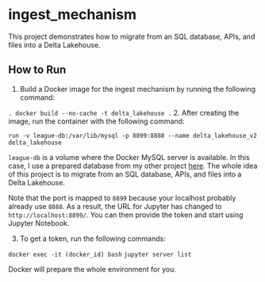 # ingest_mechanism

This project demonstrates how to migrate from an SQL database, APIs, and files into a Delta Lakehouse.

## How to Run

1. Build a Docker image for the ingest mechanism by running the following command:

```. docker build --no-cache -t delta_lakehouse .```
2. After creating the image, run the container with the following command:

```run -v league-db:/var/lib/mysql -p 8899:8888 --name delta_lakehouse_v2 delta_lakehouse```

`league-db` is a volume where the Docker MySQL server is available. In this case, I use a prepared database from my other project [here](https://github.com/KarolKul-KK/League_Pro_Games_Analysis). The whole idea of this project is to migrate from an SQL database, APIs, and files into a Delta Lakehouse.

Note that the port is mapped to `8899` because your localhost probably already use `8888`. As a result, the URL for Jupyter has changed to `http://localhost:8899/`. You can then provide the token and start using Jupyter Notebook.

3. To get a token, run the following commands:

```docker exec -it (docker_id) bash```
```jupyter server list```

Docker will prepare the whole environment for you.
